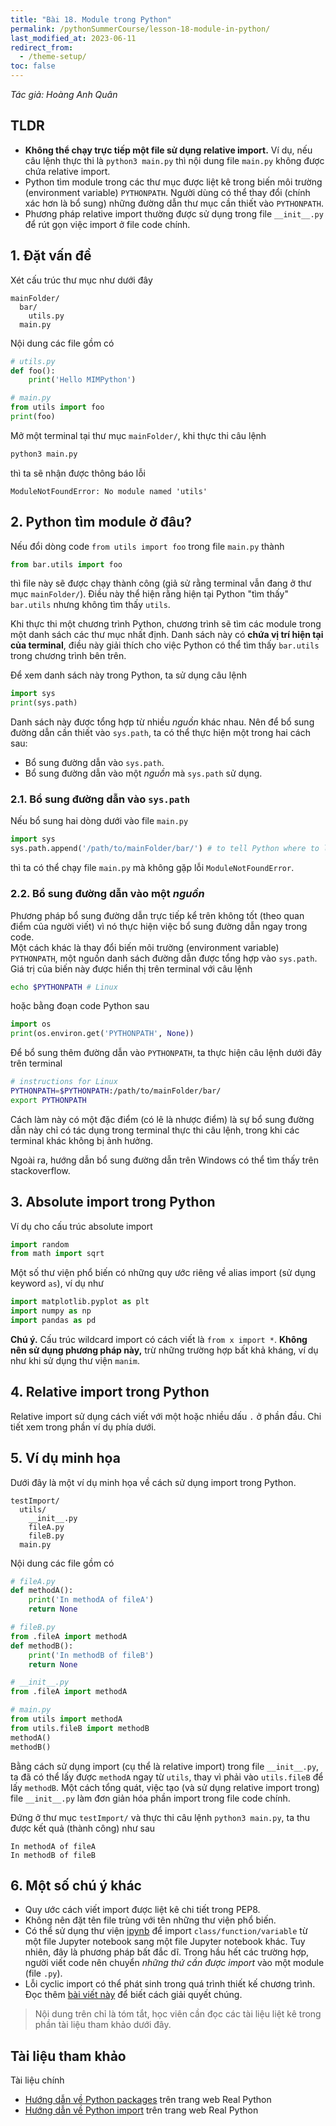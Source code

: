 ```yaml
---
title: "Bài 18. Module trong Python"
permalink: /pythonSummerCourse/lesson-18-module-in-python/
last_modified_at: 2023-06-11
redirect_from:
  - /theme-setup/
toc: false
---
```


_Tác giả: Hoàng Anh Quân_


## TLDR
- **Không thể chạy trực tiếp một file sử dụng relative import.** Ví dụ, nếu câu lệnh thực thi là `python3 main.py` thì nội dung file `main.py` không được chứa relative import.
- Python tìm module trong các thư mục được liệt kê trong biến môi trường (environment variable) `PYTHONPATH`. Người dùng có thể thay đổi (chính xác hơn là bổ sung) những đường dẫn thư mục cần thiết vào `PYTHONPATH`.
- Phương pháp relative import thường được sử dụng trong file `__init__.py` để rút gọn việc import ở file code chính.


## 1. Đặt vấn đề
Xét cấu trúc thư mục như dưới đây
```
mainFolder/
  bar/
    utils.py
  main.py
```
Nội dung các file gồm có
```py
# utils.py
def foo():
    print('Hello MIMPython')

# main.py
from utils import foo
print(foo)
```

Mở một terminal tại thư mục `mainFolder/`, khi thực thi câu lệnh
```sh
python3 main.py
```
thì ta sẽ nhận được thông báo lỗi
```
ModuleNotFoundError: No module named 'utils'
```


## 2. Python tìm module ở đâu?
Nếu đổi dòng code `from utils import foo` trong file `main.py` thành
```py
from bar.utils import foo
```
thì file này sẽ được chạy thành công (giả sử rằng terminal vẫn đang ở thư mục `mainFolder/`). Điều này thể hiện rằng hiện tại Python "tìm thấy" `bar.utils` nhưng không tìm thấy `utils`.

Khi thực thi một chương trình Python, chương trình sẽ tìm các module trong một danh sách các thư mục nhất định. Danh sách này có **chứa vị trí hiện tại của terminal**, điều này giải thích cho việc Python có thể tìm thấy `bar.utils` trong chương trình bên trên.

Để xem danh sách này trong Python, ta sử dụng câu lệnh
```py
import sys
print(sys.path)
```

Danh sách này được tổng hợp từ nhiều _nguồn_ khác nhau. Nên để bổ sung đường dẫn cần thiết vào `sys.path`, ta có thể thực hiện một trong hai cách sau:
- Bổ sung đường dẫn vào `sys.path`.
- Bổ sung đường dẫn vào một _nguồn_ mà `sys.path` sử dụng.

### 2.1. Bổ sung đường dẫn vào `sys.path`
Nếu bổ sung hai dòng dưới vào file `main.py`
```py
import sys
sys.path.append('/path/to/mainFolder/bar/') # to tell Python where to look for "utils"
```
thì ta có thể chạy file `main.py` mà không gặp lỗi `ModuleNotFoundError`.

### 2.2. Bổ sung đường dẫn vào một _nguồn_
Phương pháp bổ sung đường dẫn trực tiếp kể trên không tốt (theo quan điểm của người viết) vì nó thực hiện việc bổ sung đường dẫn ngay trong code. \
Một cách khác là thay đổi biến môi trường (environment variable) `PYTHONPATH`, một nguồn danh sách đường dẫn được tổng hợp vào `sys.path`. Giá trị của biến này được hiển thị trên terminal với câu lệnh
```sh
echo $PYTHONPATH # Linux
```
hoặc bằng đoạn code Python sau
```py
import os
print(os.environ.get('PYTHONPATH', None))
```

Để bổ sung thêm đường dẫn vào `PYTHONPATH`, ta thực hiện câu lệnh dưới đây trên terminal
```sh
# instructions for Linux
PYTHONPATH=$PYTHONPATH:/path/to/mainFolder/bar/
export PYTHONPATH
```
Cách làm này có một đặc điểm (có lẽ là nhược điểm) là sự bổ sung đường dẫn này chỉ có tác dụng trong terminal thực thi câu lệnh, trong khi các terminal khác không bị ảnh hưởng.

Ngoài ra, hướng dẫn bổ sung đường dẫn trên Windows có thể tìm thấy trên stackoverflow.


## 3. Absolute import trong Python
Ví dụ cho cấu trúc absolute import
```py
import random
from math import sqrt
```

Một số thư viện phổ biến có những quy ước riêng về alias import (sử dụng keyword `as`), ví dụ như
```py
import matplotlib.pyplot as plt
import numpy as np
import pandas as pd
```

**Chú ý.** Cấu trúc wildcard import có cách viết là `from x import *`. **Không nên sử dụng phương pháp này,** trừ những trường hợp bất khả kháng, ví dụ như khi sử dụng thư viện `manim`.


## 4. Relative import trong Python
Relative import sử dụng cách viết với một hoặc nhiều dấu `.` ở phần đầu. Chi tiết xem trong phần ví dụ phía dưới.


## 5. Ví dụ minh họa
Dưới đây là một ví dụ minh họa về cách sử dụng import trong Python.

```
testImport/
  utils/
    __init__.py
    fileA.py
    fileB.py
  main.py
```

Nội dung các file gồm có
```py
# fileA.py
def methodA():
    print('In methodA of fileA')
    return None

# fileB.py
from .fileA import methodA
def methodB():
    print('In methodB of fileB')
    return None

# __init__.py
from .fileA import methodA

# main.py
from utils import methodA
from utils.fileB import methodB
methodA()
methodB()
```

Bằng cách sử dụng import (cụ thể là relative import) trong file `__init__.py`, ta đã có thể lấy được `methodA` ngay từ `utils`, thay vì phải vào `utils.fileB` để lấy `methodB`. Một cách tổng quát, việc tạo (và sử dụng relative import trong) file `__init__.py` làm đơn giản hóa phần import trong file code chính.

Đứng ở thư mục `testImport/` và thực thi câu lệnh `python3 main.py`, ta thu được kết quả (thành công) như sau
```
In methodA of fileA
In methodB of fileB
```


## 6. Một số chú ý khác
- Quy ước cách viết import được liệt kê chi tiết trong PEP8.
- Không nên đặt tên file trùng với tên những thư viện phổ biến.
- Có thể sử dụng thư viện [ipynb](https://ipynb.readthedocs.io/en/latest/) để import `class/function/variable` từ một file Jupyter notebook sang một file Jupyter notebook khác. Tuy nhiên, đây là phương pháp bất đắc dĩ. Trong hầu hết các trường hợp, người viết code nên chuyển _những thứ cần được import_ vào một module (file `.py`).
- Lỗi cyclic import có thể phát sinh trong quá trình thiết kế chương trình. Đọc thêm [bài viết này](https://quanhoang-pm.github.io/programming/circular-imports-in-Python/) để biết cách giải quyết chúng.


> Nội dung trên chỉ là tóm tắt, học viên cần đọc các tài liệu liệt kê trong phần tài liệu tham khảo dưới đây.

## Tài liệu tham khảo
Tài liệu chính
- [Hướng dẫn về Python packages](https://realpython.com/python-modules-packages/) trên trang web Real Python
- [Hướng dẫn về Python import](https://realpython.com/python-import/) trên trang web Real Python
